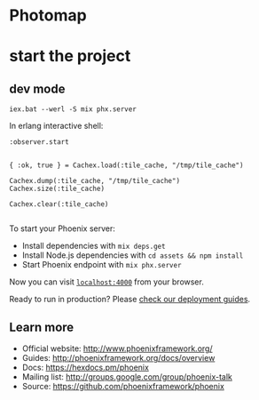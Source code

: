 # Photomap


#

# start the project

## dev mode
```
iex.bat --werl -S mix phx.server
```

In erlang interactive shell:
```
:observer.start 


{ :ok, true } = Cachex.load(:tile_cache, "/tmp/tile_cache")

Cachex.dump(:tile_cache, "/tmp/tile_cache")
Cachex.size(:tile_cache)

Cachex.clear(:tile_cache)


```





To start your Phoenix server:

  * Install dependencies with `mix deps.get`
  * Install Node.js dependencies with `cd assets && npm install`
  * Start Phoenix endpoint with `mix phx.server`

Now you can visit [`localhost:4000`](http://localhost:4000) from your browser.

Ready to run in production? Please [check our deployment guides](http://www.phoenixframework.org/docs/deployment).

## Learn more

  * Official website: http://www.phoenixframework.org/
  * Guides: http://phoenixframework.org/docs/overview
  * Docs: https://hexdocs.pm/phoenix
  * Mailing list: http://groups.google.com/group/phoenix-talk
  * Source: https://github.com/phoenixframework/phoenix

